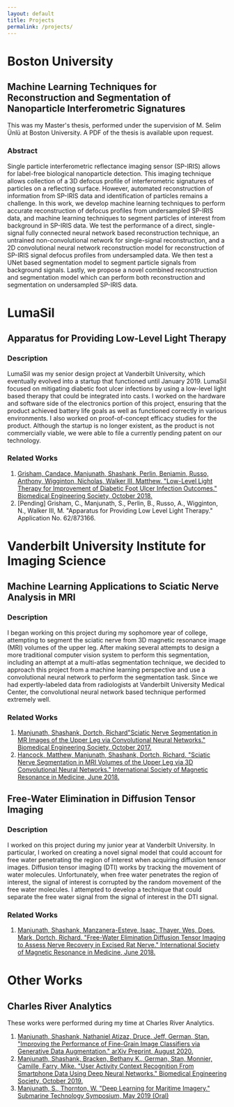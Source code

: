 ```yaml
---
layout: default
title: Projects
permalink: /projects/
---
```


# Boston University

## Machine Learning Techniques for Reconstruction and Segmentation of Nanoparticle Interferometric Signatures

This was my Master's thesis, performed under the supervision of M. Selim Ünlü at Boston University. A PDF of the thesis
is available upon request.

### Abstract

Single particle interferometric reflectance imaging sensor (SP-IRIS) allows for label-free biological nanoparticle
detection. This imaging technique allows collection of a 3D defocus profile of interferometric signatures of particles
on a reflecting surface. However, automated reconstruction of information from SP-IRIS data and identification of
particles remains a challenge. In this work, we develop machine learning techniques to perform accurate reconstruction
of defocus profiles from undersampled SP-IRIS data, and machine learning techniques to segment particles of interest
from background in SP-IRIS data. We test the performance of a direct, single-signal fully connected neural network based
reconstruction technique, an untrained non-convolutional network for single-signal reconstruction, and a 2D
convolutional neural network reconstruction model for reconstruction of SP-IRIS signal defocus profiles from
undersampled data. We then test a UNet based segmentation model to segment particle signals from background signals.
Lastly, we propose a novel combined reconstruction and segmentation model which can perform both reconstruction and
segmentation on undersampled SP-IRIS data.

# LumaSil

## Apparatus for Providing Low-Level Light Therapy

### Description

LumaSil was my senior design project at Vanderbilt University, which eventually evolved into a startup that functioned
until January 2019. LumaSil focused on mitigating diabetic foot ulcer infections by using a low-level light based
therapy that could be integrated into casts. I worked on the hardware and software side of the electronics portion of
this project, ensuring that the product achieved battery life goals as well as functioned correctly in various
environments. I also worked on proof-of-concept efficacy studies for the product. Although the startup is no longer
existent, as the product is not commercially viable, we were able to file a currently pending patent on our technology.

### Related Works

1. [Grisham, Candace, Manjunath, Shashank, Perlin, Benjamin, Russo, Anthony, Wigginton, Nicholas, Walker III, Matthew.
   "Low-Level Light Therapy for Improvement of Diabetic Foot Ulcer Infection Outcomes." Biomedical Engineering Society, October 2018.](/assets/lumasil_paper.pdf)
2. [Pending] Grisham, C., Manjunath, S., Perlin, B., Russo, A., Wigginton, N., Walker III, M. "Apparatus for Providing Low Level Light Therapy." Application No. 62/873166.

# Vanderbilt University Institute for Imaging Science

## Machine Learning Applications to Sciatic Nerve Analysis in MRI

### Description

I began working on this project during my sophomore year of college, attempting to segment the sciatic nerve from 3D
magnetic resonance image (MRI) volumes of the upper leg. After making several attempts to design a more traditional
computer vision system to perform this segmentation, including an attempt at a multi-atlas segmentation technique, we
decided to approach this project from a machine learning perspective and use a convolutional neural network to perform
the segmentation task. Since we had expertly-labeled data from radiologists at Vanderbilt University Medical Center, the
convolutional neural network based technique performed extremely well.

### Related Works

1. [Manjunath, Shashank, Dortch, Richard"Sciatic Nerve Segmentation in MR Images of the Upper Leg via Convolutional Neural Networks." Biomedical Engineering Society, October 2017.](/assets/sciatic_nerve_paper_bmes.pdf)
2. [Hancock, Matthew, Manjunath, Shashank, Dortch, Richard. "Sciatic Nerve Segmentation in MRI Volumes of the Upper Leg via 3D Convolutional Neural Networks." International Society of Magnetic Resonance in Medicine, June 2018.](/assets/sciatic_nerve_paper_ismrm.pdf)

## Free-Water Elimination in Diffusion Tensor Imaging

### Description

I worked on this project during my junior year at Vanderbilt University. In particular, I worked on creating a novel signal model that
could account for free water penetrating the region of interest when acquiring diffusion tensor images. Diffusion tensor
imaging (DTI) works by tracking the movement of water molecules. Unfortunately, when free water penetrates the region of
interest, the signal of interest is corrupted by the random movement of the free water molecules. I attempted to develop
a technique that could separate the free water signal from the signal of interest in the DTI signal.

### Related Works

1. [Manjunath, Shashank, Manzanera-Esteve, Isaac, Thayer, Wes, Does, Mark, Dortch, Richard. "Free-Water Elimination Diffusion Tensor Imaging to Assess Nerve Recovery in Excised Rat Nerve." International Society of Magnetic Resonance in Medicine, June 2018.](/assets/dti_paper_ismrm.pdf)

# Other Works

## Charles River Analytics

These works were performed during my time at Charles River Analytics.

1. [Manjunath, Shashank, Nathaniel Atizaz, Druce, Jeff, German, Stan. "Improving the Performance of Fine-Grain Image Classifiers via Generative Data Augmentation." arXiv Preprint, August 2020.](https://arxiv.org/abs/2008.05381)
2. [Manjunath, Shashank, Bracken, Bethany K., German, Stan, Monnier, Camille, Farry, Mike. "User Activity Context
   Recognition From Smartphone Data Using Deep Neural Networks." Biomedical Engineering Society, October 2019.](/assets/smanjunath_bmes_2019.pdf)
3. [Manjunath, S., Thornton, W. "Deep Learning for Maritime Imagery." Submarine Technology Symposium, May 2019
   (Oral)](https://www.navalsubleague.org/events/submarine-technology-symposium/)
